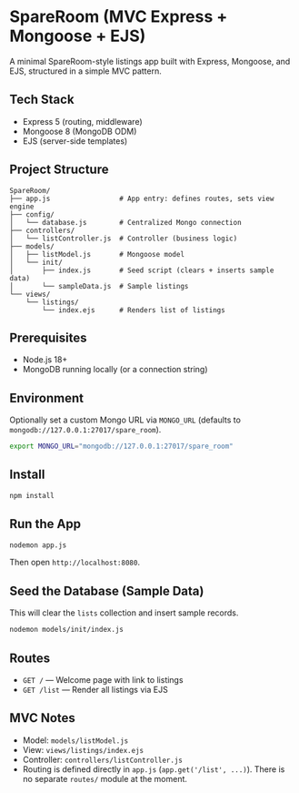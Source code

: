 # SpareRoom (MVC Express + Mongoose + EJS)

A minimal SpareRoom-style listings app built with Express, Mongoose, and EJS, structured in a simple MVC pattern.

## Tech Stack
- Express 5 (routing, middleware)
- Mongoose 8 (MongoDB ODM)
- EJS (server-side templates)

## Project Structure
```
SpareRoom/
├── app.js                 # App entry: defines routes, sets view engine
├── config/
│   └── database.js        # Centralized Mongo connection
├── controllers/
│   └── listController.js  # Controller (business logic)
├── models/
│   ├── listModel.js       # Mongoose model
│   └── init/
│       ├── index.js       # Seed script (clears + inserts sample data)
│       └── sampleData.js  # Sample listings
└── views/
    └── listings/
        └── index.ejs      # Renders list of listings
```

## Prerequisites
- Node.js 18+
- MongoDB running locally (or a connection string)

## Environment
Optionally set a custom Mongo URL via `MONGO_URL` (defaults to `mongodb://127.0.0.1:27017/spare_room`).

```bash
export MONGO_URL="mongodb://127.0.0.1:27017/spare_room"
```

## Install
```bash
npm install
```

## Run the App
```bash
nodemon app.js
```

Then open `http://localhost:8080`.

## Seed the Database (Sample Data)
This will clear the `lists` collection and insert sample records.
```bash
nodemon models/init/index.js
```

## Routes
- `GET /` — Welcome page with link to listings
- `GET /list` — Render all listings via EJS

## MVC Notes
- Model: `models/listModel.js`
- View: `views/listings/index.ejs`
- Controller: `controllers/listController.js`
- Routing is defined directly in `app.js` (`app.get('/list', ...)`). There is no separate `routes/` module at the moment.



